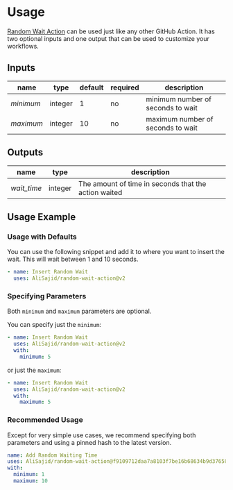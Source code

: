# Usage

[Random Wait Action](https://github.com/marketplace/actions/random-wait-action) can be used just like any other
GitHub Action. It has two optional inputs and one output that can be used to customize your workflows.

## Inputs

| name      | type    | default | required | description                       |
| --------- | ------- | ------- | -------- | --------------------------------- |
| _minimum_ | integer | 1       | no       | minimum number of seconds to wait |
| _maximum_ | integer | 10      | no       | maximum number of seconds to wait |

## Outputs

| name        | type    | description                                          |
| ----------- | ------- | ---------------------------------------------------- |
| _wait_time_ | integer | The amount of time in seconds that the action waited |

## Usage Example

### Usage with Defaults

You can use the following snippet and add it to where you want to insert the wait.
This will wait between 1 and 10 seconds.

```yaml
- name: Insert Random Wait
  uses: AliSajid/random-wait-action@v2
```

### Specifying Parameters

Both `minimum` and `maximum` parameters are optional.

You can specify just the `minimum`:

```yaml
- name: Insert Random Wait
  uses: AliSajid/random-wait-action@v2
  with:
    minimum: 5
```

or just the `maximum`:

```yaml
- name: Insert Random Wait
  uses: AliSajid/random-wait-action@v2
  with:
    maximum: 5
```

### Recommended Usage

Except for very simple use cases, we recommend specifying both parameters
and using a pinned hash to the latest version.

```yaml
name: Add Random Waiting Time
uses: AliSajid/random-wait-action@f9109712daa7a8103f7be16b68634b9d376587a7 # v2.4.1
with:
  minimum: 1
  maximum: 10
```

